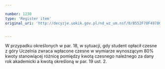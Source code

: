 ```yaml
---

number: 1230
type: 'Register item'
original_uri: 'http://decyzje.uokik.gov.pl/nd_wz_um.nsf/0/B552F78F49786A1CC125735300463105?OpenDocument'


---
```


W przypadku określonych w par. 18, w sytuacji, gdy student opłacił czesne z góry Uczelnia zwraca wpłacone czesne w wymiarze wynoszącym 80% kwoty stanowiącej różnicę pomiędzy kwotą czesnego należnego za dany rok akademicki a kwotą określoną w par. 19 ust. 2.
